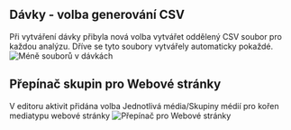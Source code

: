 ﻿---
categories: [kiwi]
layout: kiwi
---
## Dávky - volba generování CSV
Při vytváření dávky přibyla nová volba vytvářet oddělený CSV soubor pro každou analýzu. Dříve se tyto soubory vytvářely automaticky pokaždé.
![Méně souborů v dávkách]({{site.url}}/data/davkystopspam.png "Méně souborů v dávkách") 

## Přepínač skupin pro Webové stránky
V editoru aktivit přidána volba Jednotlivá média/Skupiny médií pro kořen mediatypu webové stránky</li>
![Přepínač pro Webové stránky]({{site.url}}/data/prepinacprokoren.png "Přepínač pro Webové stránky") 
